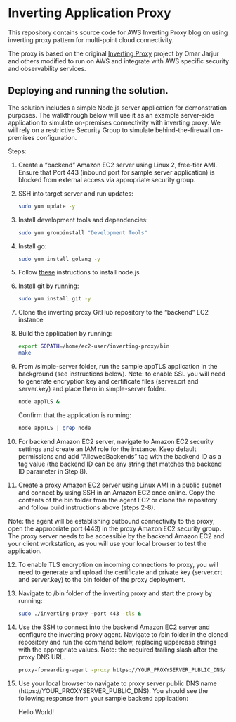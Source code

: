 # Inverting Application Proxy
This repository contains source code for AWS Inverting Proxy blog on using inverting proxy pattern for multi-point cloud connectivity.

The proxy is based on the original [Inverting Proxy](https://github.com/google/inverting-proxy) project by Omar Jarjur and others modified to run on AWS and integrate with AWS specific security and observability services.

## Deploying and running the solution.

The solution includes a simple Node.js  server application for demonstration purposes. The walkthrough below will use it as an example server-side application to simulate on-premises connectivity with inverting proxy. We will rely on a restrictive Security Group to simulate behind-the-firewall on-premises configuration.

Steps:

1.	Create a “backend” Amazon EC2 server using Linux 2, free-tier AMI. Ensure that Port 443 (inbound port for  sample server application) is blocked from external access via appropriate security group.

2.	SSH into target server and run updates:

    ```sh
    sudo yum update -y
    ```

3.	Install development tools and dependencies:

    ```sh
    sudo yum groupinstall "Development Tools"
    ```

4.	Install go:

    ```sh
  	sudo yum install golang -y
    ```

5.	Follow [these](https://docs.aws.amazon.com/sdk-for-javascript/v2/developer-guide/setting-up-node-on-ec2-instance.html) instructions to install node.js

6.	Install git by running: 

    ```sh
    sudo yum install git -y
    ```

7.	Clone the inverting proxy GitHub repository to the “backend” EC2 instance

8.	Build the application by running:

    ```sh
    export GOPATH=/home/ec2-user/inverting-proxy/bin
    make
    ```

9.	From /simple-server folder, run the sample appTLS application in the background (see instructions below). Note: to enable SSL you will need to generate encryption key and certificate files (server.crt and server.key) and place them in simple-server folder. 

    ```sh
    node appTLS &
    ```

    Confirm that the application is running:

    ```sh
    node appTLS | grep node
    ```

10.	For backend Amazon EC2 server, navigate to Amazon EC2 security settings and create an IAM role for the instance. Keep default permissions and add “AllowedBackends” tag with the backend ID as a tag value (the backend ID can be any string that matches the backend ID parameter in Step 8).

11.	Create a proxy Amazon EC2 server using Linux AMI in a public subnet and connect by using SSH in an Amazon EC2 once online. Copy the contents of the bin folder from the agent EC2 or clone the repository and follow build instructions above (steps 2-8).

Note: the agent will be establishing outbound connectivity to the proxy; open the appropriate port (443) in the proxy Amazon EC2 security group. The proxy server needs to be accessible by the backend Amazon EC2 and your client workstation, as you will use your local browser to test the application. 

12.	To enable TLS encryption on incoming connections to proxy, you will need to generate and upload the certificate and private key (server.crt and server.key) to the bin folder of the proxy deployment.  

13.	Navigate to /bin folder of the inverting proxy and start the proxy by running:

    ```sh
    sudo ./inverting-proxy –port 443 -tls &
    ```

14.	Use the SSH to connect into the backend Amazon EC2 server and configure the inverting proxy agent. Navigate to /bin folder in the cloned repository and run the command below, replacing uppercase strings with the appropriate values. Note: the required trailing slash after the proxy DNS URL.

    ```sh
    proxy-forwarding-agent -proxy https://YOUR_PROXYSERVER_PUBLIC_DNS/ -backend SampleBackend-host localhost:443 -scheme https
    ```

15.	Use your local browser to navigate to proxy server public DNS name (https://YOUR_PROXYSERVER_PUBLIC_DNS). You should see the following response from your sample backend application: 

    Hello World!

